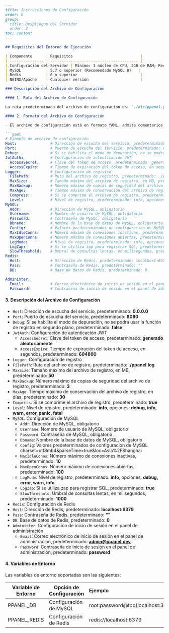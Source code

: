 ```markdown
---
title: Instrucciones de Configuración
order: 0
group: 
  title: Despliegue del Servidor
  order: 2
toc: content
---

## Requisitos del Entorno de Ejecución

| Componente      | Requisitos                              |
| --------------- | --------------------------------------- |
| Configuración del Servidor | Mínimo: 1 núcleo de CPU, 2GB de RAM; Recomendado: 2 núcleos de CPU, 4GB de RAM |
| MySQL           | 5.7 o superior (Recomendado MySQL 8)   |
| Redis           | 6 o superior                            |
| NGINX/Apache    | Cualquier versión                       |

### Descripción del Archivo de Configuración

#### 1. Ruta del Archivo de Configuración

La ruta predeterminada del archivo de configuración es: `./etc/ppanel.yaml`, se puede especificar la ruta del archivo de configuración mediante el parámetro de inicio `--config`.

#### 2. Formato del Archivo de Configuración

- El archivo de configuración está en formato YAML, admite comentarios y se nombra como xxx.yaml.

```yaml
# Ejemplo de archivo de configuración
Host:               # Dirección de escucha del servicio, predeterminado: 0.0.0.0
Port:               # Puerto de escucha del servicio, predeterminado: 8080
Debug:              # Si se habilita el modo de depuración, no se podrá usar la función de registro en segundo plano, predeterminado: false
JwtAuth:            # Configuración de autenticación JWT
  AccessSecret:     # Clave del token de acceso, predeterminado: generado aleatoriamente
  AccessExpire:     # Tiempo de expiración del token de acceso, en segundos, predeterminado: 604800
Logger:             # Configuración de registro
  FilePath:         # Ruta del archivo de registro, predeterminado: ./ppanel.log
  MaxSize:          # Tamaño máximo del archivo de registro, en MB, predeterminado: 50
  MaxBackup:        # Número máximo de copias de seguridad del archivo de registro, predeterminado: 3
  MaxAge:           # Tiempo máximo de conservación del archivo de registro, en días, predeterminado: 30
  Compress:         # Si se comprime el archivo de registro, predeterminado: true
  Level:            # Nivel de registro, predeterminado: info, opciones: debug, info, warn, error, panic, fatal
MySQL:
  Addr:             # Dirección de MySQL, obligatorio
  Username:         # Nombre de usuario de MySQL, obligatorio
  Password:         # Contraseña de MySQL, obligatorio
  Dbname:           # Nombre de la base de datos de MySQL, obligatorio
  Config:           # Valores predeterminados de configuración de MySQL charset=utf8mb4&parseTime=true&loc=Asia%2FShanghai
  MaxIdleConns:     # Número máximo de conexiones inactivas, predeterminado: 10
  MaxOpenConns:     # Número máximo de conexiones abiertas, predeterminado: 100
  LogMode:          # Nivel de registro, predeterminado: info, opciones: debug, error, warn, info
  LogZap:           # Si se utiliza zap para registrar SQL, predeterminado: true
  SlowThreshold:    # Umbral de consultas lentas, en milisegundos, predeterminado: 1000
Redis:
  Host:             # Dirección de Redis, predeterminado: localhost:6379
  Pass:             # Contraseña de Redis, predeterminado: ""
  DB:               # Base de datos de Redis, predeterminado: 0

Administer:
  Email:            # Correo electrónico de inicio de sesión en el panel de administración, predeterminado: admin@ppanel.dev
  Password:         # Contraseña de inicio de sesión en el panel de administración, predeterminado: password

```

#### 3. Descripción del Archivo de Configuración

- `Host`: Dirección de escucha del servicio, predeterminado: **0.0.0.0**
- `Port`: Puerto de escucha del servicio, predeterminado: **8080**
- `Debug`: Si se habilita el modo de depuración, no se podrá usar la función de registro en segundo plano, predeterminado: **false**
- `JwtAuth`: Configuración de autenticación JWT
  - `AccessSecret`: Clave del token de acceso, predeterminado: **generado aleatoriamente**
  - `AccessExpire`: Tiempo de expiración del token de acceso, en segundos, predeterminado: **604800**
- `Logger`: Configuración de registro
- `FilePath`: Ruta del archivo de registro, predeterminado: **./ppanel.log**
- `MaxSize`: Tamaño máximo del archivo de registro, en MB, predeterminado: **50**
- `MaxBackup`: Número máximo de copias de seguridad del archivo de registro, predeterminado: **3**
- `MaxAge`: Tiempo máximo de conservación del archivo de registro, en días, predeterminado: **30**
- `Compress`: Si se comprime el archivo de registro, predeterminado: **true**
- `Level`: Nivel de registro, predeterminado: **info**, opciones: **debug, info, warn, error, panic, fatal**
- `MySQL`: Configuración de MySQL
  - `Addr`: Dirección de MySQL, obligatorio
  - `Username`: Nombre de usuario de MySQL, obligatorio
  - `Password`: Contraseña de MySQL, obligatorio
  - `Dbname`: Nombre de la base de datos de MySQL, obligatorio
  - `Config`: Valores predeterminados de configuración de MySQL charset=utf8mb4\&parseTime=true\&loc=Asia%2FShanghai
  - `MaxIdleConns`: Número máximo de conexiones inactivas, predeterminado: **10**
  - `MaxOpenConns`: Número máximo de conexiones abiertas, predeterminado: **100**
  - `LogMode`: Nivel de registro, predeterminado: **info**, opciones: **debug, error, warn, info**
  - `LogZap`: Si se utiliza zap para registrar SQL, predeterminado: **true**
  - `SlowThreshold`: Umbral de consultas lentas, en milisegundos, predeterminado: **1000**
- `Redis`: Configuración de Redis
- `Host`: Dirección de Redis, predeterminado: **localhost:6379**
- `Pass`: Contraseña de Redis, predeterminado: **""**
- `DB`: Base de datos de Redis, predeterminado: **0**
- `Administer`: Configuración de inicio de sesión en el panel de administración
  - `Email`: Correo electrónico de inicio de sesión en el panel de administración, predeterminado: **<admin@ppanel.dev>**
  - `Password`: Contraseña de inicio de sesión en el panel de administración, predeterminado: **password**

#### 4. Variables de Entorno

Las variables de entorno soportadas son las siguientes:

| Variable de Entorno | Opción de Configuración | Ejemplo                                      |
| ------------------- | ---------------------- | :------------------------------------------ |
| PPANEL\_DB          | Configuración de MySQL | root:password\@tcp(localhost:3306)/vpnboard |
| PPANEL\_REDIS       | Configuración de Redis  | redis\://localhost:6379                     |
```

